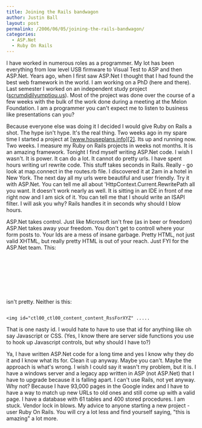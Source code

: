 ```yaml
---
title: Joining the Rails bandwagon
author: Justin Ball
layout: post
permalink: /2006/06/05/joining-the-rails-bandwagon/
categories:
  - ASP.Net
  - Ruby On Rails
---
```


I have worked in numerous roles as a programmer. My lot has been everything from low level USB firmware to Visual Test to ASP and then ASP.Net. Years ago, when I first saw ASP.Net I thought that I had found the best web framework in the world. I am working on a PhD (here and there). Last semester I worked on an independent study project ([scrumdidilyumptiou.us][1]). Most of the project was done over the course of a few weeks with the bulk of the work done during a meeting at the Melon Foundation. I am a programmer you can't expect me to listen to business like presentations can you?

 [1]: http://scrumdidilyumptiou.us

Because everyone else was doing it I decided I would give Ruby on Rails a shot. The hype isn't hype. It's the real thing. Two weeks ago in my spare time I started a project at [www.houseplans.info][2]. Its up and running now. Two weeks. I measure my Ruby on Rails projects in weeks not months. It is an amazing framework. Tonight I find myself writing ASP.Net code. I wish I wasn't. It is power. It can do a lot. It cannot do pretty urls. I have spent hours writing url rewrite code. This stuff takes seconds in Rails. Really - go look at map.connect in the routes.rb file. I discovered it at 2am in a hotel in New York. The next day all my urls were beautiful and user friendly. Try it with ASP.Net. You can tell me all about 'HttpContext.Current.RewritePath all you want. It doesn't work nearly as well. It is sitting in an IDE in front of me right now and I am sick of it. You can tell me that I should write an ISAPI filter. I will ask you why? Rails handles it in seconds why should I blow hours.

 [2]: http://www.houseplans.info

ASP.Net takes control.  Just like Microsoft isn't free (as in beer or freedom) ASP.Net takes away your freedom.  You don't get to controll where your form posts to.  Your Ids are a mess of insane garbage.  Pretty HTML, not just valid XHTML, but really pretty HTML is out of your reach.  Just FYI for the ASP.Net team.  This:

<pre><code class="html">
<div>
  <input type="hidden" name="__EVENTTARGET" id="__EVENTTARGET" value="" />
  <input type="hidden" name="__EVENTARGUMENT" id="__EVENTARGUMENT" value="" />
  <input type="hidden" name="__LASTFOCUS" id="__LASTFOCUS" value="" />
  <input type="hidden" name="__VIEWSTATE" id="__VIEWSTATE" value="/wEPDwUKLTcwODczMjYzMg8WKB4ETVhIRGYeBE1YU1FmHgRNTkhEZh4CQ1BmHgJTUWYeA0RJRGYeBE1nQ==" />
</div>
</pre></code>

isn't pretty.  Neither is this:

<pre><code class="html">
&lt;img id="ctl00_ctl00_content_content_RssForXYZ" .....
</pre></code>

That is one nasty id.  I would hate to have to use that id for anything like oh say Javascript or CSS.  (Yes, I know there are server side functions you use to hook up Javascript controls, but why should I have to?)

Ya, I have written ASP.Net code for a long time and yes I know why they do it and I know what its for.  Clean it up anyway.  Maybe you can't.  Maybe the approach is what's wrong.  I wish I could say it wasn't my problem, but it is.  I have a windows server and a legacy app written in ASP (not ASP.Net) that I have to upgrade because it is falling apart.  I can't use Rails, not yet anyway.  Why not?  Because I have 93,000 pages in the Google index and I have to have a way to match up new URLs to old ones and still come up with a valid page.  I have a database with 61 tables and 400 stored procedures.  I am stuck.  Vendor lock in blows.  My advice to anyone starting a new project - user Ruby On Rails.  You will cry a lot less and find yourself saying, "this is amazing" a lot more.